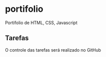 # portifolio
 Portifolio de HTML, CSS, Javascript

 ## Tarefas

 O controle das tarefas será realizado no GitHub
